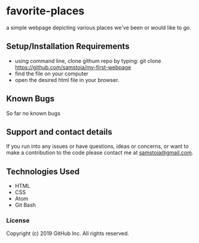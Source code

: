 # favorite-places
a simple webpage depicting various places we've been or would like to go.

## Setup/Installation Requirements

* using command line, clone githum repo by typing: git clone https://github.com/samstoia/my-first-webpage
* find the file on your computer
* open the desired html file in your browser.

## Known Bugs

So far no known bugs

## Support and contact details

If you run into any issues or have questions, ideas or concerns, or want to make a contribution to the code please contact me at samstoia@gmail.com.

## Technologies Used

* HTML
* CSS
* Atom
* Git Bash

### License

Copyright (c) 2019 GitHub Inc. All rights reserved.
